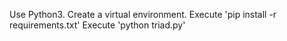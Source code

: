 Use Python3.
Create a virtual environment.
Execute 'pip install -r requirements.txt'
Execute 'python triad.py'
